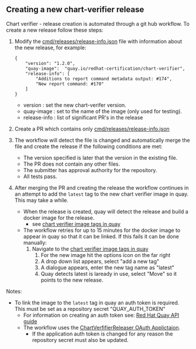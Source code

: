 ## Creating a new chart-verifier release

Chart verifier - release creation is automated through a git hub workflow. To create a new release follow these steps:

1. Modify the [cmd/releases/release-info.json](https://github.com/redhat-certification/chart-verifier/blob/main/cmd/release/release_info.json) file with information about the new release, for example:
   ```
   {
       "version": "1.2.0",
       "quay-image":  "quay.io/redhat-certification/chart-verifier",
       "release-info": [
           "Additions to report command metadata output: #174",
           "New report command: #170"
       ]
   }
   ```
    - version : set the new chart-verifer version.
    - quay-image : set to the name of the image (only used for testing).
    - release-info : list of significant PR's in the release

1. Create a PR which contains only [cmd/releases/release-info.json](https://github.com/redhat-certification/chart-verifier/blob/main/cmd/release/release_info.json)

1. The workflow will detect the file is changed and automatically merge the file and create the release if the following conditions are met:

   - The version specified is later that the version in the existing file.
   - The PR does not contain any other files.
   - The submitter has approval authority for the repository.
   - All tests pass. 

1. After merging the PR and creating the release the workflow continues in an attempt to add the ```latest``` tag to the new chart verifier image in quay. This may take a while.      

   - When the release is created, quay will detect the release and build a docker image for the release. 
        - see [chart verifier image tags in quay](https://quay.io/repository/redhat-certification/chart-verifier?tab=tags)
   - The workflow retries for up to 15 minutes for the docker image to appear in quay so that it can be linked. If this fails it can be done manually:
        1. Navigate to the [chart verifier image tags in quay](https://quay.io/repository/redhat-certification/chart-verifier?tab=tags)
            1. For the new image hit the options icon on the far right
            1. A drop down list appears, select "add a new tag" 
            1. A dialogue appears, enter the new tag name as "latest" 
            1. Quay detects latest is laready in use, select "Move" so it points to the new release.
   
Notes:
- To link the image to the ```latest``` tag in quay an auth token is required. This must be set as a repository secret "QUAY_AUTH_TOKEN"
    - For information on creating an auth token see: [Red Hat Quay API guide](https://access.redhat.com/documentation/en-us/red_hat_quay/3/html/red_hat_quay_api_guide/using_the_red_hat_quay_api) 
    - The workflow uses the [ChartVerfifierReleaser OAuth Applictaion](https://quay.io/organization/redhat-certification?tab=applications). 
      - If the application auth token is changed for any reason the repository secret must also be updated.
    